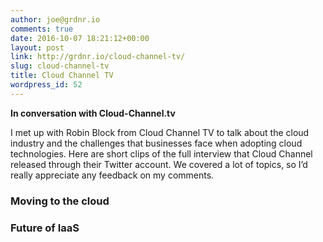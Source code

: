 ```yaml
---
author: joe@grdnr.io
comments: true
date: 2016-10-07 18:21:12+00:00
layout: post
link: http://grdnr.io/cloud-channel-tv/
slug: cloud-channel-tv
title: Cloud Channel TV
wordpress_id: 52
---
```


**In conversation with Cloud-Channel.tv**




I met up with Robin Block from Cloud Channel TV to talk about the cloud industry and the challenges that businesses face when adopting cloud technologies. Here are short clips of the full interview that Cloud Channel released through their Twitter account. We covered a lot of topics, so I’d really appreciate any feedback on my comments.





### Moving to the cloud









### Future of IaaS





